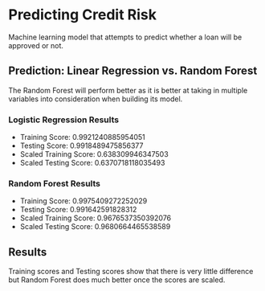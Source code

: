 # Predicting Credit Risk

Machine learning model that attempts to predict whether a loan will be approved or not. 

## Prediction: Linear Regression vs. Random Forest

The Random Forest will perform better as it is better at taking in multiple variables into consideration when building its model.

### Logistic Regression Results

- Training Score: 0.9921240885954051
- Testing Score: 0.9918489475856377
- Scaled Training Score: 0.638309946347503
- Scaled Testing Score: 0.6370718118035493

### Random Forest Results

- Training Score: 0.9975409272252029
- Testing Score: 0.991642591828312
- Scaled Training Score: 0.9676537350392076
- Scaled Testing Score: 0.9680664465538589

## Results

Training scores and Testing scores show that there is very little difference but Random Forest does much better once the scores are scaled.


